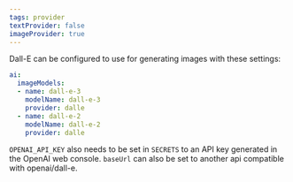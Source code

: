 ```yaml
---
tags: provider
textProvider: false
imageProvider: true
---
```


Dall-E can be configured to use for generating images with these settings:

```yaml
ai:
  imageModels:
  - name: dall-e-3
    modelName: dall-e-3
    provider: dalle
  - name: dall-e-2
    modelName: dall-e-2
    provider: dalle
```

`OPENAI_API_KEY` also needs to be set in `SECRETS` to an API key generated in the OpenAI web console.
`baseUrl` can also be set to another api compatible with openai/dall-e.
